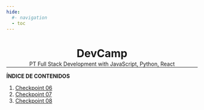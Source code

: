 ```yaml
---
hide:
  #- navigation
  - toc
---
```


<h1 style="text-align: center">DevCamp</h1>

<p style="text-align: center; margin: -1rem 0 -.5rem 0;">PT Full Stack Development with JavaScript, Python, React</p>
<hr style="margin-top: .5rem;">

**ÍNDICE DE CONTENIDOS**

  1. [Checkpoint 06](checkpoint-06)
  2. [Checkpoint 07](checkpoint-07)
  3. [Checkpoint 08](checkpoint-08)

<br>
<br>
